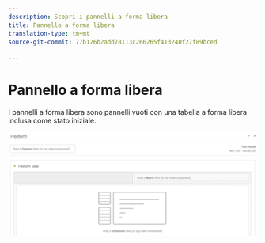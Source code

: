 ```yaml
---
description: Scopri i pannelli a forma libera
title: Pannello a forma libera
translation-type: tm+mt
source-git-commit: 77b126b2add78113c266265f413240f27f89bced

---
```



# Pannello a forma libera

I pannelli a forma libera sono pannelli vuoti con una tabella a forma libera inclusa come stato iniziale.

![](assets/freeform-panel.png)

